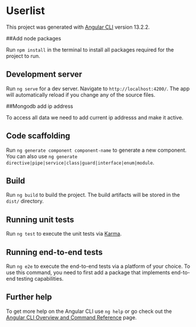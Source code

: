 # Userlist

This project was generated with [Angular CLI](https://github.com/angular/angular-cli) version 13.2.2.

##Add node packages

Run `npm install` in the terminal to install all packages required for the project to run.

## Development server

Run `ng serve` for a dev server. Navigate to `http://localhost:4200/`. The app will automatically reload if you change any of the source files.

##Mongodb add ip address

To access all data we need to add current ip addresss and make it active.

## Code scaffolding

Run `ng generate component component-name` to generate a new component. You can also use `ng generate directive|pipe|service|class|guard|interface|enum|module`.

## Build

Run `ng build` to build the project. The build artifacts will be stored in the `dist/` directory.

## Running unit tests

Run `ng test` to execute the unit tests via [Karma](https://karma-runner.github.io).

## Running end-to-end tests

Run `ng e2e` to execute the end-to-end tests via a platform of your choice. To use this command, you need to first add a package that implements end-to-end testing capabilities.

## Further help

To get more help on the Angular CLI use `ng help` or go check out the [Angular CLI Overview and Command Reference](https://angular.io/cli) page.
